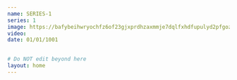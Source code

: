 ```yaml
---
name: SERIES-1
series: 1
image: https://bafybeihwryochfz6of23gjxprdhzaxmmje7dqlfxhdfupulyd2pfgozdtm.ipfs.nftstorage.link/
video: 
date: 01/01/1001
    

# Do NOT edit beyond here
layout: home
---
```

